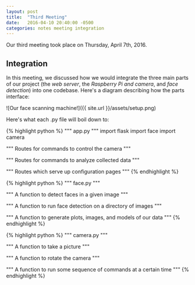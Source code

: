```yaml
---
layout: post
title:  "Third Meeting"
date:   2016-04-10 20:40:00 -0500
categories: notes meeting integration
---
```


Our third meeting took place on Thursday, April 7th, 2016.

## Integration

In this meeting, we discussed how we would integrate the three main parts of our project (the *web server*, the *Raspberry Pi and camera*, and *face detection*) into one codebase.	Here's a diagram describing how the parts interface:

![Our face scanning machine!]({{ site.url }}/assets/setup.png)

Here's what each .py file will boil down to:


{% highlight python %}
""" app.py """
import flask
import face
import camera

""" Routes for commands to control the camera """

""" Routes for commands to analyze collected data """

""" Routes which serve up configuration pages """
{% endhighlight %}

{% highlight python %}
""" face.py """

""" A function to detect faces in a given image """

""" A function to run face detection on a directory of images """

""" A function to generate plots, images, and models of our data """
{% endhighlight %}

{% highlight python %}
""" camera.py """

""" A function to take a picture """

""" A function to rotate the camera """

""" A function to run some sequence of commands at a certain time """
{% endhighlight %}
